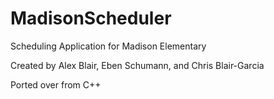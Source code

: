 # MadisonScheduler
Scheduling Application for Madison Elementary


Created by Alex Blair, Eben Schumann, and Chris Blair-Garcia

Ported over from C++
